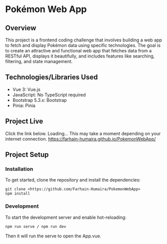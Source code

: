 # Pokémon Web App

## Overview
This project is a frontend coding challenge that involves building a web app to fetch and display Pokémon data using specific technologies. The goal is to create an attractive and functional web app that fetches data from a RESTful API, displays it beautifully, and includes features like searching, filtering, and state management.

## Technologies/Libraries Used
- Vue 3: Vue.js
- JavaScript: No TypeScript required
- Bootstrap 5.3.x: Bootstrap
- Pinia: Pinia

## Project Live
Click the link below.
Loading... This may take a moment depending on your internet connection.
https://farhain-humaira.github.io/PokemonWebApp/

## Project Setup
### Installation
To get started, clone the repository and install the dependencies:
```
git clone <https://github.com/Farhain-Humaira/PokemonWebApp>
npm install
```

### Development
To start the development server and enable hot-reloading:
```
npm run serve / npm run dev 
```

Then it will run the serve to open the App.vue.

